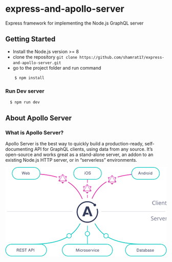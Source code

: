 # express-and-apollo-server
Express framework for implementing the Node.js GraphQL server 

## Getting Started
- Install the Node.js version >= 8
- clone the repository `git clone https://github.com/shamrat17/express-and-apollo-server.git`
- go to the project folder and run command
```bash
    $ npm install
```
### Run Dev server
```bash
  $ npm run dev
```

## About Apollo Server
### What is Apollo Server?
Apollo Server is the best way to quickly build a production-ready, self-documenting API for GraphQL clients, using data from any source.
It’s open-source and works great as a stand-alone server, an addon to an existing Node.js HTTP server, or in “serverless” environments.

<img alt="Docker container" src="./apollo.svg" />

